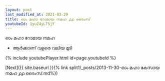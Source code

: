 ```yaml
---
layout: post
last_modified_at: 2021-03-29
title: ഓം മഹാ റോമായ നമഹ ൧൧ ടൈംസ്
youtubeId: 1yuZ4yLTSjY
---
```

 
 
 ഓം മഹാ റോമായ നമഹ 
 
 -  ആർക്കാണ് വളരെ വലിയ മുടി 
 
  
 
  
 
 
 
 
 
 


{% include youtubePlayer.html id=page.youtubeId %}
 
[Next]({{ site.baseurl }}{% link  split1/_posts/2013-11-30-ഓം മഹാ കേസായ നമഹ ൧൧ ടൈംസ്.md%})
 
